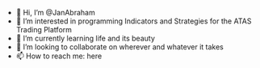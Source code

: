 - 👋 Hi, I’m @JanAbraham
- 👀 I’m interested in programming Indicators and Strategies for the ATAS Trading Platform
- 🌱 I’m currently learning life and its beauty
- 💞️ I’m looking to collaborate on wherever and whatever it takes
- 📫 How to reach me: here

<!---
JanAbraham/JanAbraham is a ✨ special ✨ repository because its `README.md` (this file) appears on your GitHub profile.
You can click the Preview link to take a look at your changes.
--->
